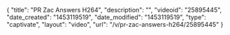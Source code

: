 {
    "title": "PR Zac Answers H264",
    "description": "",
    "videoid": "25895445",
    "date_created": "1453119519",
    "date_modified": "1453119519",
    "type": "captivate",
    "layout": "video",
    "url": "\/v\/pr-zac-answers-h264\/25895445"
}